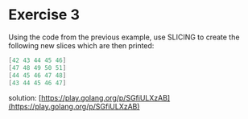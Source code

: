 # Exercise 3

Using the code from the previous example, use SLICING to create the following new slices which are then printed:

```go
[42 43 44 45 46]
[47 48 49 50 51]
[44 45 46 47 48]
[43 44 45 46 47]
```

solution: [https://play.golang.org/p/SGfiULXzAB](https://play.golang.org/p/SGfiULXzAB)
